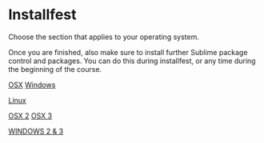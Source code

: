 # Installfest

Choose the section that applies to your operating system.

Once you are finished, also make sure to install further Sublime package control and packages. You can do this during installfest, or any time during the beginning of the course.

[OSX](osx/readme.md)
[Windows](windows/readme.md)

[Linux](linux/readme.md)

[OSX 2](osx/install2.md)
[OSX 3](osx/install3.md)

[WINDOWS 2 & 3](windows/install2.md)
